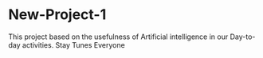 # New-Project-1
This project based on the usefulness of Artificial intelligence in our Day-to-day activities.
Stay Tunes Everyone 
